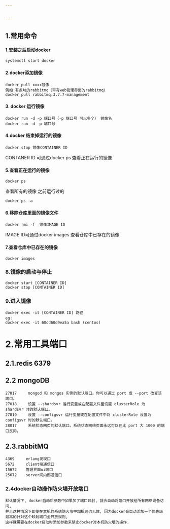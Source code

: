 ```yaml
---


---
```


<h2 id="常用命令">1.常用命令</h2>
<h4 id="安装之后启动docker"><strong>1.安装之后启动docker</strong></h4>
<pre><code>systemctl start docker
</code></pre>
<h4 id="docker添加镜像"><strong>2.docker添加镜像</strong></h4>
<pre><code>docker pull xxxx镜像
例如:有点坑的rabbitmq（带有web管理界面的rabbitmq）
docker pull rabbitmq:3.7.7-management
</code></pre>
<h4 id="docker-运行镜像"><strong>3. docker 运行镜像</strong></h4>
<pre><code>docker run -d -p 端口号（-p 端口号 可以多个） 镜像名
docker run -d -p 端口号
</code></pre>
<h4 id="docker-结束掉运行的镜像"><strong>4.docker 结束掉运行的镜像</strong></h4>
<pre><code>docker stop 镜像CONTAINER ID
</code></pre>
<p>CONTANER ID 可通过docker ps 查看正在运行的镜像</p>
<h4 id="查看正在运行的镜像"><strong>5.查看正在运行的镜像</strong></h4>
<pre><code>docker ps
</code></pre>
<p>查看所有的镜像 之前运行过的</p>
<pre><code>docker ps -a
</code></pre>
<h4 id="移除仓库里面的镜像文件"><strong>6.移除仓库里面的镜像文件</strong></h4>
<pre><code>docker rmi -f  镜像IMAGE ID
</code></pre>
<p>IMAGE ID可通过docker images 查看仓库中已存在的镜像</p>
<h4 id="查看仓库中已存在的镜像"><strong>7.查看仓库中已存在的镜像</strong></h4>
<pre><code>docker images
</code></pre>
<h3 id="镜像的启动与停止"><strong>8.镜像的启动与停止</strong></h3>
<pre><code>docker start [CONTAINER ID]
docker stop [CONTAINER ID]
</code></pre>
<h3 id="进入镜像"><strong>9.进入镜像</strong></h3>
<pre><code>docker exec -it [CONTAINER ID] 路径
eg：
docker exec -it 60dd60d9ea5a bash (centos)
</code></pre>
<h1 id="常用工具端口">2.常用工具端口</h1>
<h2 id="redis-6379">2.1.redis 6379</h2>
<h2 id="mongodb">2.2 mongoDB</h2>
<pre><code>27017     mongod 和 mongos 实例的默认端口。你可以通过 port 或 --port 改变该端口。
27018     设置 --shardsvr 运行变量或在配置文件里设置 clusterRole 为 shardsvr 时的默认端口。
27019     设置 --configsvr 运行变量或在配置文件中将 clusterRole 设置为 configsvr 时的默认端口。
28017     系统状态网页的默认端口。系统状态网络页面永远可以在比 port 大 1000 的端口反问。
</code></pre>
<h2 id="rabbitmq">2.3.rabbitMQ</h2>
<pre><code>4369     erlang发现口
5672     client端通信口
15672    管理界面ui端口
25672    server间内部通信口
</code></pre>
<h3 id="docker自动操作防火墙开放端口">2.4docker自动操作防火墙开放端口</h3>
<pre><code>默认情况下, docker启动后参数中如果加了端口映射, 就会自动将端口开放给所有网络设备访问,  
并且这种情况下即使在本机的系统防火墙中加规则也无效, 因为docker会自动添加一个优先级最高的针对这个映射端口全开放规则,  
这样就需要在docker启动时添加参数来禁止docker对本机防火墙的操作.
</code></pre>

